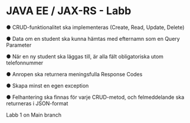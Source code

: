 # JAVA EE / JAX-RS - Labb

● CRUD-funktionalitet ska implementeras (Create, Read, Update, Delete)

● Data om en student ska kunna hämtas med efternamn som en Query Parameter

● När en ny student ska läggas till, är alla fält obligatoriska utom telefonnummer

● Anropen ska returnera meningsfulla Response Codes

● Skapa minst en egen exception

● Felhantering ska finnas för varje CRUD-metod, och felmeddelande ska returneras i JSON-format

Labb 1 on Main branch


